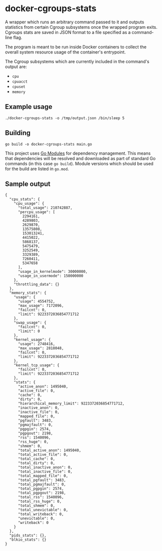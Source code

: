 # docker-cgroups-stats

A wrapper which runs an arbitrary command passed to it and outputs statistics from certain Cgroup subsystems once the wrapped program exits.
Cgroups stats are saved in JSON format to a file specified as a command-line flag.

The program is meant to be run inside Docker containers to collect the overall system resource usage of the container's entrypoint.

The Cgroup subsystems which are currently included in the command's output are:
- `cpu`
- `cpuacct`
- `cpuset`
- `memory`

## Example usage
```
./docker-cgroups-stats -o /tmp/output.json /bin/sleep 5
```

## Building
```
go build -o docker-cgroups-stats main.go
```

This project uses [Go Modules](https://blog.golang.org/using-go-modules) for dependency management.
This means that dependencies will be resolved and downloaded as part of standard Go commands (in this case `go build`).
Module versions which should be used for the build are listed in `go.mod`.

## Sample output
```
{
  "cpu_stats": {
    "cpu_usage": {
      "total_usage": 210742887,
      "percpu_usage": [
        2294161,
        4289803,
        2629870,
        13575808,
        153013241,
        4415022,
        5868137,
        5475479,
        3252549,
        3329389,
        7260411,
        5347658
      ],
      "usage_in_kernelmode": 30000000,
      "usage_in_usermode": 150000000
    },
    "throttling_data": {}
  },
  "memory_stats": {
    "usage": {
      "usage": 4554752,
      "max_usage": 7172096,
      "failcnt": 0,
      "limit": 9223372036854771712
    },
    "swap_usage": {
      "failcnt": 0,
      "limit": 0
    },
    "kernel_usage": {
      "usage": 2748416,
      "max_usage": 2818048,
      "failcnt": 0,
      "limit": 9223372036854771712
    },
    "kernel_tcp_usage": {
      "failcnt": 0,
      "limit": 9223372036854771712
    },
    "stats": {
      "active_anon": 1495040,
      "active_file": 0,
      "cache": 0,
      "dirty": 0,
      "hierarchical_memory_limit": 9223372036854771712,
      "inactive_anon": 0,
      "inactive_file": 0,
      "mapped_file": 0,
      "pgfault": 3483,
      "pgmajfault": 0,
      "pgpgin": 2574,
      "pgpgout": 2198,
      "rss": 1540096,
      "rss_huge": 0,
      "shmem": 0,
      "total_active_anon": 1495040,
      "total_active_file": 0,
      "total_cache": 0,
      "total_dirty": 0,
      "total_inactive_anon": 0,
      "total_inactive_file": 0,
      "total_mapped_file": 0,
      "total_pgfault": 3483,
      "total_pgmajfault": 0,
      "total_pgpgin": 2574,
      "total_pgpgout": 2198,
      "total_rss": 1540096,
      "total_rss_huge": 0,
      "total_shmem": 0,
      "total_unevictable": 0,
      "total_writeback": 0,
      "unevictable": 0,
      "writeback": 0
    }
  },
  "pids_stats": {},
  "blkio_stats": {}
}
```
